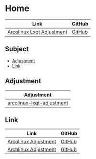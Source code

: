 

# Home

| Link | GitHub |
| ---- | ------ |
| [Arcolinux Lxqt Adjustment](https://samwhelp.github.io/arcolinux-lxqt-adjustment/) | [GitHub](https://github.com/samwhelp/arcolinux-lxqt-adjustment) |




## Subject

* [Adjustment](#adjustment)
* [Link](#link)




## Adjustment

| Adjustment |
| ---------- |
| [arcolinux-lxqt-adjustment](https://github.com/samwhelp/arcolinux-lxqt-adjustment/tree/main/prototype/main) |




## Link

| Link | GitHub |
| ---- | ------ |
| [Arcolinux Adjustment](https://samwhelp.github.io/arcolinux-adjustment/) | [GitHub](https://github.com/samwhelp/arcolinux-adjustment) |
| [Archlinux Adjustment](https://samwhelp.github.io/archlinux-adjustment/) | [GitHub](https://github.com/samwhelp/archlinux-adjustment) |
